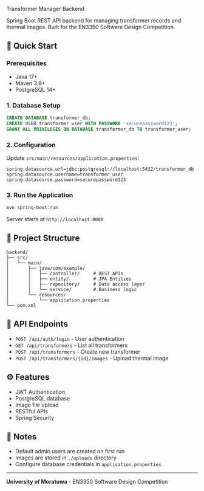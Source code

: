 Transformer Manager Backend

Spring Boot REST API backend for managing transformer records and thermal images. Built for the EN3350 Software Design Competition.

## 🚀 Quick Start

### Prerequisites
- Java 17+
- Maven 3.9+
- PostgreSQL 14+

### 1. Database Setup
```sql
CREATE DATABASE transformer_db;
CREATE USER transformer_user WITH PASSWORD 'securepassword123';
GRANT ALL PRIVILEGES ON DATABASE transformer_db TO transformer_user;
```

### 2. Configuration
Update `src/main/resources/application.properties`:
```properties
spring.datasource.url=jdbc:postgresql://localhost:5432/transformer_db
spring.datasource.username=transformer_user
spring.datasource.password=securepassword123
```

### 3. Run the Application
```bash
mvn spring-boot:run
```
Server starts at `http://localhost:8080`

## 📁 Project Structure
```
backend/
├── src/
│   └── main/
│       ├── java/com/example/
│       │   ├── controller/     # REST APIs
│       │   ├── entity/         # JPA Entities
│       │   ├── repository/     # Data access layer
│       │   └── service/        # Business logic
│       └── resources/
│           └── application.properties
└── pom.xml
```

## 🔌 API Endpoints
- `POST /api/auth/login` - User authentication
- `GET /api/transformers` - List all transformers
- `POST /api/transformers` - Create new transformer
- `POST /api/transformers/{id}/images` - Upload thermal image

## ⚙️ Features
- JWT Authentication
- PostgreSQL database
- Image file upload
- RESTful APIs
- Spring Security

## 📝 Notes
- Default admin users are created on first run
- Images are stored in `./uploads` directory
- Configure database credentials in `application.properties`

---

**University of Moratuwa** - EN3350 Software Design Competition
```
